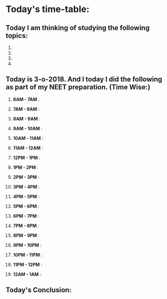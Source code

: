 
# Today's time-table:

## Today I am thinking of studying the following topics:

1. 
2. 
3.
4.

## Today is 3-o-2018. And I today I did the following as part of my NEET preparation. (Time Wise:)

1. **6AM - 7AM** : 

2. **7AM - 8AM** : 

3. **8AM - 9AM** : 

4. **9AM - 10AM** : 

5. **10AM - 11AM** : 

6. **11AM - 12AM** : 

7. **12PM - 1PM** : 

8. **1PM - 2PM** : 

9. **2PM - 3PM** : 

10. **3PM - 4PM** : 

11. **4PM - 5PM** : 

12. **5PM - 6PM** : 

13. **6PM - 7PM** : 

14. **7PM - 8PM** : 

15. **8PM - 9PM** : 

16. **9PM - 10PM** : 

17. **10PM - 11PM** : 

18. **11PM - 12PM** : 

19. **12AM - 1AM** : 


## Today's Conclusion:
        